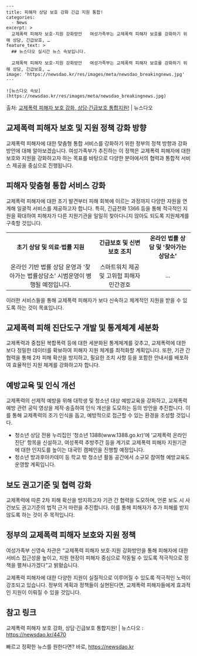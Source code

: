     ---
    title: 피해자 상담 보호 강화 긴급 지원 통합!
    categories:
      - News
    excerpt: >
      교제폭력 피해자 보호·지원 강화방안   여성가족부는 교제폭력 피해자 보호를 강화하기 위해 상담, 긴급보호, …
    feature_text: >
      ## 뉴스다오 실시간 뉴스 속보입니다.
    
      교제폭력 피해자 보호·지원 강화방안   여성가족부는 교제폭력 피해자 보호를 강화하기 위해 상담, 긴급보호, …
    image: 'https://newsdao.kr/res/images/meta/newsdao_breakingnews.jpg'
    ---
    
    ![뉴스다오 속보](https://newsdao.kr/res/images/meta/newsdao_breakingnews.jpg)

<p>출처: <a href="https://newsdao.kr/4470" rel="dofollow">교제폭력 피해자 보호 강화, 상담·긴급보호 통합지원!</a> | 뉴스다오</p>

<h2>교제폭력 피해자 보호 및 지원 정책 강화 방향</h2>
<p data-ke-size="size16">교제폭력 피해자에 대한 맞춤형 통합 서비스를 강화하기 위한 정부의 정책 방향과 강화 방안에 대해 알아보겠습니다. 여성가족부가 추진하는 이 정책은 교제폭력 피해자에 대한 보호와 지원을 강화하고자 하는 목표를 바탕으로 다양한 분야에서의 협력과 통합적 서비스 제공을 중심으로 진행됩니다.</p>

<h2 data-ke-size="size26"><b>피해자 맞춤형 통합 서비스 강화</b></h2>
<p data-ke-size="size16">교제폭력 피해자에 대한 초기 발견부터 피해 회복에 이르는 과정까지 다양한 자원을 연계해 일괄적 서비스를 제공하고자 합니다. 특히, 긴급전화 1366 등을 통해 적극적인 지원을 확대하여 피해자가 다른 지원기관을 일일히 찾아다니지 않아도 되도록 지원체계를 구축할 것입니다.</p>

<table>
  <tr>
    <td style="text-align: center; height: 17px;"><b>초기 상담 및 의료·법률 지원</b></td>
    <td style="text-align: center; height: 17px;"><b>긴급보호 및 신변 보호 조치</b></td>
    <td style="text-align: center; height: 17px;"><b>온라인 법률 상담 및 '찾아가는 상담소'</b></td>
  </tr>
  <tr>
    <td style="text-align: center; height: 17px;">온라인 기반 법률 상담 운영과 '찾아가는 법률상담소' 시범운영이 병행될 예정입니다.</td>
    <td style="text-align: center; height: 17px;">스마트워치 제공 및 고위험 피해자 민간경호</td>
    <td style="text-align: center; height: 17px;">...</td>
  </tr>
</table>

<p data-ke-size="size16">이러한 서비스들을 통해 교제폭력 피해자가 보다 신속하고 체계적인 지원을 받을 수 있도록 하는 것이 목표입니다.</p>
<h2 data-ke-size="size26"><b>교제폭력 피해 진단도구 개발 및 통계체계 세분화</b></h2>
<p data-ke-size="size16">교제폭력과 중첩된 복합폭력 등에 대한 세분화된 통계체계를 갖추고, 교제폭력에 대한 보다 정밀한 데이터를 확보하여 피해자 지원 체계를 최적화할 계획입니다. 또한, 기관 간 협력을 통해 2차 피해 확산을 방지하고, 필요한 조치 사항 등을 포함한 안내서를 배포하여 효율적인 지원 체계를 강화하고자 합니다.</p>

<h2 data-ke-size="size26"><b>예방교육 및 인식 개선</b></h2>
<p data-ke-size="size16">교제폭력의 선제적 예방을 위해 대학생 및 청소년 대상 예방교육을 강화하고, 교제폭력 예방 관련 공익 영상을 제작·송출하여 인식 개선을 도모하는 등의 방안을 추진합니다. 이를 통해 교제폭력의 조기 인식을 돕고, 예방적으로 접근할 수 있는 환경을 조성할 것입니다.</p>

<ul>
  <li>청소년 상담 전용 누리집인 ‘청소년 1388(www.1388.go.kr)’에 ‘교제폭력 온라인 진단’ 항목을 신설하고, 여성폭력 추방주간 등을 계기로 교제폭력 피해자 지원기관에 대한 인지도를 높이는 대국민 캠페인을 진행할 예정입니다.</li>
  <li>청소년 방과후아카데미 등 학교 밖 청소년 활동 공간에서 소규모 참여형 예방교육도 운영할 계획입니다.</li>
</ul>

<h2 data-ke-size="size26"><b>보도 권고기준 및 협력 강화</b></h2>
<p data-ke-size="size16">교제폭력에 따른 2차 피해 확산을 방지하고자 기관 간 협력을 도모하며, 언론 보도 시 사건보도 권고기준의 법적 근거 마련을 추진합니다. 이를 통해 피해자가 추가 피해를 받지 않도록 하는 것이 주 목적입니다.</p>

<h2 data-ke-size="size26"><b>정부의 교제폭력 피해자 보호와 지원 정책</b></h2>
<p data-ke-size="size16">여성가족부 신영숙 차관은 “교제폭력 피해자 보호·지원 강화방안을 통해 피해자에 대한 서비스 접근성을 높이고, 지원 현장이 피해자 중심으로 작동될 수 있도록 적극적으로 정책을 펼쳐나가겠다”고 밝혔습니다.</p>

<p data-ke-size="size16">교제폭력 피해자에 대한 다양한 지원이 실질적으로 이루어질 수 있도록 적극적인 노력이 강조되고 있습니다. 정부의 계획과 정책들이 실현된다면, 교제폭력 피해자들에게 효과적인 지원이 이뤄질 수 있을 것입니다. </p>

<h2 data-ke-size="size26"><b>참고 링크</b></h2>
<p data-ke-size="size16">교제폭력 피해자 보호 강화, 상담·긴급보호 통합지원! | 뉴스다오 : <a href="https://newsdao.kr/4470">https://newsdao.kr/4470</a></p> 

빠르고 정확한 뉴스를 원한다면? 바로, <a href="https://newsdao.kr" rel="dofollow">https://newsdao.kr</a>


    
